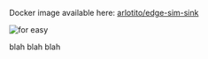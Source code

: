 Docker image available here: [arlotito/edge-sim-sink](https://hub.docker.com/repository/docker/arlotito/edge-sim-sink) 

![for easy](https://img.shields.io/docker/v/arlotito/edge-sim-sink)

blah blah blah